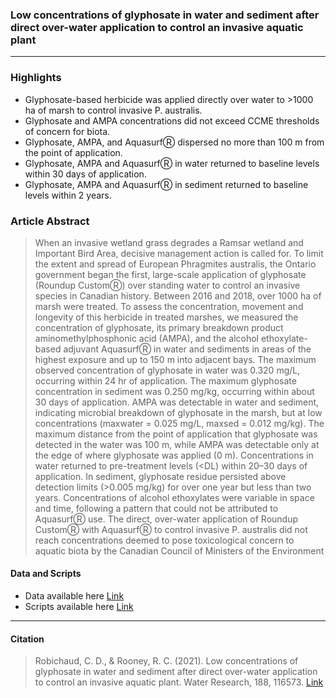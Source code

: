 ### Low concentrations of glyphosate in water and sediment after direct over-water application to control an invasive aquatic plant

-----------------
### Highlights

* Glyphosate-based herbicide was applied directly over water to >1000 ha of marsh to control invasive P. australis.
* Glyphosate and AMPA concentrations did not exceed CCME thresholds of concern for biota.
* Glyphosate, AMPA, and AquasurfⓇ dispersed no more than 100 m from the point of application.
* Glyphosate, AMPA and AquasurfⓇ in water returned to baseline levels within 30 days of application.
* Glyphosate, AMPA and AquasurfⓇ in sediment returned to baseline levels within 2 years.


### Article Abstract

> When an invasive wetland grass degrades a Ramsar wetland and Important Bird Area, decisive management action is called for. To limit the extent and spread of European Phragmites australis, the Ontario government began the first, large-scale application of glyphosate (Roundup CustomⓇ) over standing water to control an invasive species in Canadian history. Between 2016 and 2018, over 1000 ha of marsh were treated. To assess the concentration, movement and longevity of this herbicide in treated marshes, we measured the concentration of glyphosate, its primary breakdown product aminomethylphosphonic acid (AMPA), and the alcohol ethoxylate-based adjuvant AquasurfⓇ in water and sediments in areas of the highest exposure and up to 150 m into adjacent bays. The maximum observed concentration of glyphosate in water was 0.320 mg/L, occurring within 24 hr of application. The maximum glyphosate concentration in sediment was 0.250 mg/kg, occurring within about 30 days of application. AMPA was detectable in water and sediment, indicating microbial breakdown of glyphosate in the marsh, but at low concentrations (maxwater = 0.025 mg/L, maxsed = 0.012 mg/kg). The maximum distance from the point of application that glyphosate was detected in the water was 100 m, while AMPA was detectable only at the edge of where glyphosate was applied (0 m). Concentrations in water returned to pre-treatment levels (<DL) within 20–30 days of application. In sediment, glyphosate residue persisted above detection limits (>0.005 mg/kg) for over one year but less than two years. Concentrations of alcohol ethoxylates were variable in space and time, following a pattern that could not be attributed to AquasurfⓇ use. The direct, over-water application of Roundup CustomⓇ with AquasurfⓇ to control invasive P. australis did not reach concentrations deemed to pose toxicological concern to aquatic biota by the Canadian Council of Ministers of the Environment



#### Data and Scripts

* Data available here [Link](https://github.com/cdrobich/HerbicideAquaticEcosystems/tree/master/Data) 
* Scripts available here [Link](https://github.com/cdrobich/HerbicideAquaticEcosystems/tree/master/Script)

------------------
#### Citation ####

> Robichaud, C. D., & Rooney, R. C. (2021). Low concentrations of glyphosate in water and sediment after direct over-water application to control an invasive aquatic plant. Water Research, 188, 116573. [Link](https://doi.org/10.1016/j.watres.2020.116573)
